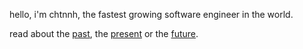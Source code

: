 hello, i'm chtnnh, the fastest growing software engineer in the world.

read about the [past](https://chtnnh.github.io), the [present](https://darukavana.pages.dev) or the [future](https://dune-tech.pages.dev).
